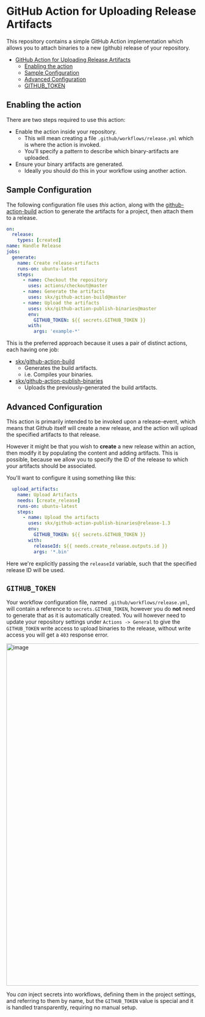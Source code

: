 # GitHub Action for Uploading Release Artifacts

This repository contains a simple GitHub Action implementation which allows you to attach binaries to a new (github) release of your repository.

* [GitHub Action for Uploading Release Artifacts](#github-action-for-uploading-release-artifacts)
  * [Enabling the action](#enabling-the-action)
  * [Sample Configuration](#sample-configuration)
  * [Advanced Configuration](#advanced-configuration)
  * [GITHUB_TOKEN](#github_token)


## Enabling the action

There are two steps required to use this action:

* Enable the action inside your repository.
  * This will mean creating a file `.github/workflows/release.yml` which is where the action is invoked.
  * You'll specify a pattern to describe which binary-artifacts are uploaded.
* Ensure your binary artifacts are generated.
  * Ideally you should do this in your workflow using another action.


## Sample Configuration

The following configuration file uses _this_ action, along with the [github-action-build](https://github.com/skx/github-action-build) action to generate the artifacts for a project, then attach them to a release.

```yml
on:
  release:
    types: [created]
name: Handle Release
jobs:
  generate:
    name: Create release-artifacts
    runs-on: ubuntu-latest
    steps:
      - name: Checkout the repository
        uses: actions/checkout@master
      - name: Generate the artifacts
        uses: skx/github-action-build@master
      - name: Upload the artifacts
        uses: skx/github-action-publish-binaries@master
        env:
          GITHUB_TOKEN: ${{ secrets.GITHUB_TOKEN }}
        with:
          args: 'example-*'
```

This is the preferred approach because it uses a pair of distinct actions, each having one job:

* [skx/github-action-build](https://github.com/skx/github-action-build/)
  * Generates the build artifacts.
  * i.e. Compiles your binaries.
* [skx/github-action-publish-binaries](https://github.com/skx/github-action-publish-binaries)
  * Uploads the previously-generated the build artifacts.


## Advanced Configuration

This action is primarily intended to be invoked upon a release-event, which means that Github itself will create a new release, and the action will upload the specified artifacts to that release.

However it might be that you wish to **create** a new release within an action, then modify it by populating the content and adding artifacts.   This is possible, because we allow you to specify the ID of the release to which your artifacts should be associated.

You'll want to configure it using something like this:

```yml
  upload_artifacts:
    name: Upload Artifacts
    needs: [create_release]
    runs-on: ubuntu-latest
    steps:
      - name: Upload the artifacts
        uses: skx/github-action-publish-binaries@release-1.3
        env:
          GITHUB_TOKEN: ${{ secrets.GITHUB_TOKEN }}
        with:
          releaseId: ${{ needs.create_release.outputs.id }}
          args: '*.bin'
```

Here we're explicitly passing the `releaseId` variable, such that the specified release ID will be used.



## `GITHUB_TOKEN`

Your workflow configuration file, named `.github/workflows/release.yml`, will contain a reference to `secrets.GITHUB_TOKEN`, however you do __not__ need to generate that as it is automatically created. You will however need to update your repository settings under `Actions -> General` to give the `GITHUB_TOKEN` write access to upload binaries to the release, without write access you will get a `403` response error.

<img width="894" alt="image" src="https://user-images.githubusercontent.com/19007109/167677568-7c4c942f-b7a3-49af-9470-99605927b123.png">

You _can_ inject secrets into workflows, defining them in the project settings, and referring to them by name, but the `GITHUB_TOKEN` value is special and it is handled transparently, requiring no manual setup.
